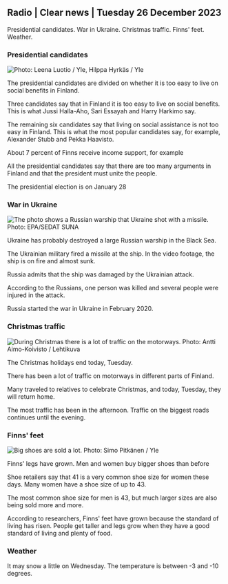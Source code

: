 Radio \| Clear news \| Tuesday 26 December 2023
------------------------------------------

Presidential candidates. War in Ukraine. Christmas traffic. Finns' feet. Weather.

### Presidential candidates

![ Photo: Leena Luotio / Yle, Hilppa Hyrkäs / Yle](https://images.cdn.yle.fi/image/upload/c_crop,h_1080,w_1919,x_0,y_0/ar_1.777777777777777,c_fill,g_faces,h_675,w_1200/dpr_1.0/q_auto:eco/f_auto/fl_lossy/v1703585205/39-1220354658aa55111eb6)

The presidential candidates are divided on whether it is too easy to live on social benefits in Finland.

Three candidates say that in Finland it is too easy to live on social benefits. This is what Jussi Halla-Aho, Sari Essayah and Harry Harkimo say.

The remaining six candidates say that living on social assistance is not too easy in Finland. This is what the most popular candidates say, for example, Alexander Stubb and Pekka Haavisto.

About 7 percent of Finns receive income support, for example

All the presidential candidates say that there are too many arguments in Finland and that the president must unite the people.

The presidential election is on January 28

### War in Ukraine

![The photo shows a Russian warship that Ukraine shot with a missile. Photo: EPA/SEDAT SUNA](https://images.cdn.yle.fi/image/upload/c_crop,h_1869,w_3324,x_0,y_35/ar_1.7777777777777777,c_fill,g_faces,h_675,w_1200/dpr_1.0/q_auto:eco/f_auto/fl_lossy/v1703579070/39-1220342658a8d26acafc)

Ukraine has probably destroyed a large Russian warship in the Black Sea.

The Ukrainian military fired a missile at the ship. In the video footage, the ship is on fire and almost sunk.

Russia admits that the ship was damaged by the Ukrainian attack.

According to the Russians, one person was killed and several people were injured in the attack.

Russia started the war in Ukraine in February 2020.

### Christmas traffic

![During Christmas there is a lot of traffic on the motorways. Photo: Antti Aimo-Koivisto / Lehtikuva](https://images.cdn.yle.fi/image/upload/c_crop,h_2520,w_4480,x_0,y_464/ar_1.7777777777777777,c_fill,g_faces,h_675,w_1200/dpr_1.0/q_auto:eco/f_auto/fl_lossy/v1703345255/39-12200926586fc12360d0)

The Christmas holidays end today, Tuesday.

There has been a lot of traffic on motorways in different parts of Finland.

Many traveled to relatives to celebrate Christmas, and today, Tuesday, they will return home.

The most traffic has been in the afternoon. Traffic on the biggest roads continues until the evening.

### Finns' feet

![Big shoes are sold a lot. Photo: Simo Pitkänen / Yle](https://images.cdn.yle.fi/image/upload/c_crop,h_2800,w_4979,x_0,y_254/ar_1.7777777777777777,c_fill,g_faces,h_675,w_1200/dpr_1.0/q_auto:eco/f_auto/fl_lossy/v1695988704/39-1090454641edb4ca3dcc)

Finns' legs have grown. Men and women buy bigger shoes than before

Shoe retailers say that 41 is a very common shoe size for women these days. Many women have a shoe size of up to 43.

The most common shoe size for men is 43, but much larger sizes are also being sold more and more.

According to researchers, Finns' feet have grown because the standard of living has risen. People get taller and legs grow when they have a good standard of living and plenty of food.

### Weather

It may snow a little on Wednesday. The temperature is between -3 and -10 degrees.